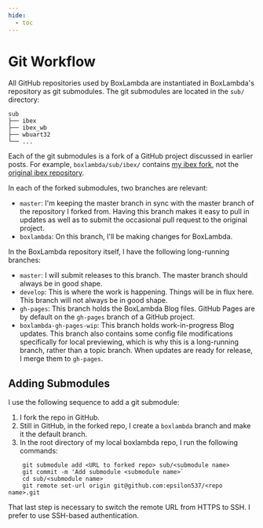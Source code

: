 ```yaml
---
hide:
  - toc
---
```


Git Workflow
============

All GitHub repositories used by BoxLambda are instantiated in BoxLambda's repository as git submodules. The git submodules are located in the `sub/` directory:

```
sub
├── ibex
├── ibex_wb
├── wbuart32
└── ...
```

Each of the git submodules is a fork of a GitHub project discussed in earlier posts. For example, `boxlambda/sub/ibex/` contains [my ibex fork](https://github.com/epsilon537/ibex), not the [original ibex repository](https://github.com/lowRISC/ibex).

In each of the forked submodules, two branches are relevant:

- `master`: I'm keeping the master branch in sync with the master branch of the repository I forked from. Having this branch makes it easy to pull in updates as well as to submit the occasional pull request to the original project.
- `boxlambda`: On this branch, I'll be making changes for BoxLambda.

In the BoxLambda repository itself, I have the following long-running branches:

- `master`: I will submit releases to this branch. The master branch should always be in good shape.
- `develop`: This is where the work is happening. Things will be in flux here. This branch will not always be in good shape.
- `gh-pages`: This branch holds the BoxLambda Blog files. GitHub Pages are by default on the `gh-pages` branch of a GitHub project.
- `boxlambda-gh-pages-wip`: This branch holds work-in-progress Blog updates. This branch also contains some config file modifications specifically for local previewing, which is why this is a long-running branch, rather than a topic branch. When updates are ready for release, I merge them to `gh-pages`.

Adding Submodules
-----------------
I use the following sequence to add a git submodule:

1. I fork the repo in GitHub.
2. Still in GitHub, in the forked repo, I create a `boxlambda` branch and make it the default branch.
3. In the root directory of my local boxlambda repo, I run the following commands:
```
    git submodule add <URL to forked repo> sub/<submodule name>
    git commit -m 'Add submodule <submodule name>`
    cd sub/<submodule name>
    git remote set-url origin git@github.com:epsilon537/<repo name>.git
```

That last step is necessary to switch the remote URL from HTTPS to SSH. I prefer to use SSH-based authentication.

